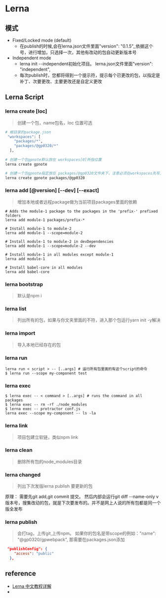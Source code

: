 #  Lerna 
## 模式
- Fixed/Locked mode (default)
  - 在publish的时候,会在lerna.json文件里面"version": "0.1.5",,依据这个号，进行增加，只选择一次，其他有改动的包自动更新版本号
- Independent mode
  - lerna init --independent初始化项目。 lerna.json文件里面"version": "independent",
  - 每次publish时，您都将得到一个提示符，提示每个已更改的包，以指定是补丁、次要更改、主要更改还是自定义更改

## Lerna Script

### lerna create [loc]
> 创建一个包，name包名，loc 位置可选
```bash
# 根目录的package.json 
 "workspaces": [
    "packages/*",
    "packages/@gp0320/*"
  ],
  
# 创建一个包gpnote默认放在 workspaces[0]所指位置
lerna create gpnote 

# 创建一个包gpnote指定放在 packages/@gp0320文件夹下，注意必须在workspaces先写入packages/@gp0320，看上面
lerna create gpnote packages/@gp0320
```

### lerna add [@version] [--dev] [--exact]
> 增加本地或者远程package做为当前项目packages里面的依赖
```node
# Adds the module-1 package to the packages in the 'prefix-' prefixed folders
lerna add module-1 packages/prefix-*

# Install module-1 to module-2
lerna add module-1 --scope=module-2

# Install module-1 to module-2 in devDependencies
lerna add module-1 --scope=module-2 --dev

# Install module-1 in all modules except module-1
lerna add module-1

# Install babel-core in all modules
lerna add babel-core

```

### lerna bootstrap
> 默认是npm i

### lerna list
> 列出所有的包，如果与你文夹里面的不符，进入那个包运行yarn init -y解决

### lerna import
> 导入本地已经存在的包

### lerna run
```node
lerna run < script > -- [..args] # 运行所有包里面的有这个script的命令
$ lerna run --scope my-component test
```

### lerna exec
```node
$ lerna exec -- < command > [..args] # runs the command in all packages
$ lerna exec -- rm -rf ./node_modules
$ lerna exec -- protractor conf.js
lerna exec --scope my-component -- ls -la
```

### lerna link
> 项目包建立软链，类似npm link

### lerna clean
> 删除所有包的node_modules目录

### lerna changed
> 列出下次发版lerna publish 要更新的包

原理： 需要先git add,git commit 提交。 然后内部会运行git diff --name-only v版本号，搜集改动的包，就是下次要发布的。并不是网上人说的所有包都是同一个版全发布  

### lerna publish
> 会打tag，上传git,上传npm。 如果你的包名是带scope的例如："name": "@gp0320/gpwebpack", 那需要在packages.json添加

```json
 "publishConfig": {
    "access": "public"
  },
```
## reference
- [Lerna 中文教程详解](https://juejin.im/post/5ced1609e51d455d850d3a6c)
- 